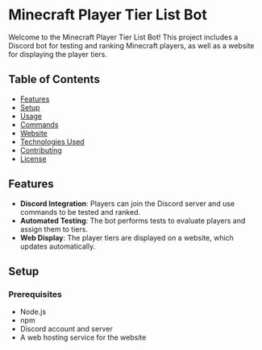 # Minecraft Player Tier List Bot

Welcome to the Minecraft Player Tier List Bot! This project includes a Discord bot for testing and ranking Minecraft players, as well as a website for displaying the player tiers.

## Table of Contents
- [Features](#features)
- [Setup](#setup)
- [Usage](#usage)
- [Commands](#commands)
- [Website](#website)
- [Technologies Used](#technologies-used)
- [Contributing](#contributing)
- [License](#license)

## Features

- **Discord Integration**: Players can join the Discord server and use commands to be tested and ranked.
- **Automated Testing**: The bot performs tests to evaluate players and assign them to tiers.
- **Web Display**: The player tiers are displayed on a website, which updates automatically.

## Setup

### Prerequisites

- Node.js
- npm
- Discord account and server
- A web hosting service for the website
